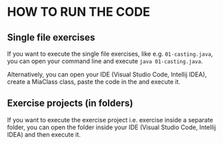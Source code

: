 <h1>HOW TO RUN THE CODE</h1>

<h2>Single file exercises</h2>

If you want to execute the single file exercises, like e.g. `01-casting.java`, you can open your command line and execute `java 01-casting.java`.

Alternatively, you can open your IDE (Visual Studio Code, Intellij IDEA), create a MiaClass class, paste the code in the and execute it.

<h2>Exercise projects (in folders)</h2>

If you want to execute the exercise project i.e. exercise inside a separate folder, you can open the folder inside your IDE (Visual Studio Code, Intellij IDEA) and then execute it.

